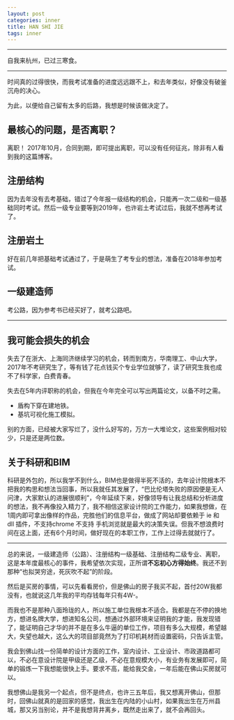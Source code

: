 ```yaml
---
layout: post
categories: inner
title: HAN SHI JIE
tags: inner
---
```


------

自我来杭州，已过三寒食。

------


时间真的过得很快，而我考试准备的进度远远跟不上，和去年类似，好像没有破釜沉舟的决心。

为此，以便给自己留有太多的后路，我想是时候该做决定了。

## 最核心的问题，是否离职？

离职！ 2017年10月，合同到期，即可提出离职，可以没有任何征兆，除非有人看到我的这篇博客。

## 注册结构

因为去年没有去考基础，错过了今年报一级结构的机会，只能再一次二级和一级基础同时考试。然后一级专业要等到2019年，也许岩土考试过后，我就不想再考试了。

## 注册岩土

好在前几年把基础考试通过了，于是萌生了考专业的想法，准备在2018年参加考试。

## 一级建造师

考公路，因为参考书已经买好了，就考公路吧。

------

## 我可能会损失的机会


失去了在浙大、上海同济继续学习的机会，转而到南方，华南理工、中山大学，2017年不考研究生了，等有钱了花点钱买个专业学位就够了，读了研究生我也成不了科学家，白费青春。

失去在5年内评职称的机会，但我在今年完全可以写出两篇论文，以备不时之需。

- 盾构下穿在建地铁。
- 基坑可视化施工模拟。

别的方面，已经被大家写烂了，没什么好写的，万方一大堆论文，这些案例相对较少，只是还是两位数。


## 关于科研和BIM

科研是外包的，所以我学不到什么，BIM也是做得半死不活的，去年设计院根本不把我的构思和想法当回事，所以我就任其发展了，“巴比伦塔失败的原因便是无人问津，大家默认的进展很顺利”，今年延续下来，好像领导有让我总结和分析进度的想法，我不再像投入精力了，我不相信这家设计院的工作能力，如果我想做，在1周内即可拿出像样的作品，完胜他们的信息平台，做成了网站却要依赖于 ie 和 dll 插件，不支持chrome 不支持 手机浏览就是最大的决策失误。但我不想浪费时间在这上面，还有6个月时间，做好现在的本职工作，工作上过得去就就行了。

------

总的来说，一级建造师（公路）、注册结构一级基础、注册结构二级专业、离职，这是本年度最核心的事件，我希望依次实现，正所谓<strong>不忘初心方得始终</strong>。我还不到那种“也拟哭穷途，死灰吹不起”的阶段。

然后是买房的事情，可以先看看房价，但是佛山的房子我买不起，首付20W我都没有，也就说这几年我的平均存钱每年只有4W-。

而我也不是那种八面玲珑的人，所以施工单位我根本不适合。我都是在不停的换地方，想进名牌大学，想进知名公司，想通过外部环境来证明我的才能，我发现错了，能证明自己才华的并不是在多么牛逼的单位工作，项目有多么大规模，希望越大，失望也越大，这么大的项目部竟然为了打印机耗材而设置密码，只告诉主管。

<!-- 于是我决定明天来电恶作剧，就这么定了，抱歉，我是小心眼的人。算了，放假我还想早点安心回家呢！ -->

我会到佛山找一份简单的设计方面的工作，室内设计、工业设计、市政道路都可以，不必在意设计院是甲级还是乙级，不必在意规模大小，有业务有发展即可，简单的锻炼一下我想能很快上手。要求不高，能给我交金，一年后能在佛山买房就可以。

我想佛山是我另一个起点，但不是终点，也许三五年后，我又想离开佛山，但那时，回佛山就真的是回家的感觉，我出生在内陆的小山村，如果我出生在万州县城，那又另当别论，并不是我想背井离乡，既然走出来了，就不会再回头。
